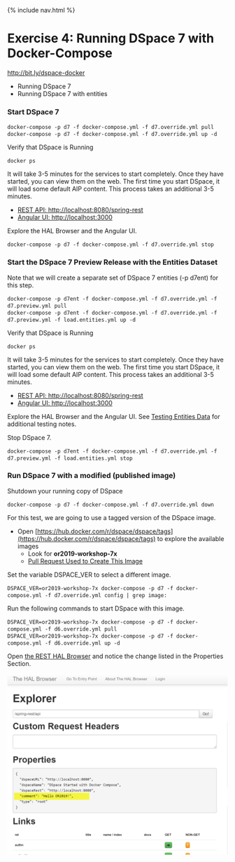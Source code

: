 {% include nav.html %}
# Exercise 4: Running DSpace 7 with Docker-Compose

http://bit.ly/dspace-docker

- Running DSpace 7
- Running DSpace 7 with entities

### Start DSpace 7

```shell
docker-compose -p d7 -f docker-compose.yml -f d7.override.yml pull
docker-compose -p d7 -f docker-compose.yml -f d7.override.yml up -d
```

Verify that DSpace is Running
```shell
docker ps
```

It will take 3-5 minutes for the services to start completely.  Once they have started, you can view them on the web.
The first time you start DSpace, it will load some default AIP content.  This process takes an additional 3-5 minutes.
- [REST API: http://localhost:8080/spring-rest](http://localhost:8080/spring-rest)
- [Angular UI: http://localhost:3000](http://localhost:3000)

Explore the HAL Browser and the Angular UI.

```shell
docker-compose -p d7 -f docker-compose.yml -f d7.override.yml stop
```

### Start the DSpace 7 Preview Release with the Entities Dataset

Note that we will create a separate set of DSpace 7 entities (-p d7ent) for this step.

```shell
docker-compose -p d7ent -f docker-compose.yml -f d7.override.yml -f d7.preview.yml pull
docker-compose -p d7ent -f docker-compose.yml -f d7.override.yml -f d7.preview.yml -f load.entities.yml up -d
```

Verify that DSpace is Running
```shell
docker ps
```

It will take 3-5 minutes for the services to start completely.  Once they have started, you can view them on the web.
The first time you start DSpace, it will load some default AIP content.  This process takes an additional 3-5 minutes.
- [REST API: http://localhost:8080/spring-rest](http://localhost:8080/spring-rest)
- [Angular UI: http://localhost:3000](http://localhost:3000)

Explore the HAL Browser and the Angular UI.  See [Testing Entities Data](../run.DSpace7Entities.html#testing-the-entities-functionality) for additional testing notes.

Stop DSpace 7.

```shell
docker-compose -p d7ent -f docker-compose.yml -f d7.override.yml -f d7.preview.yml -f load.entities.yml stop
```

### Run DSpace 7 with a modified (published image)

Shutdown your running copy of DSpace
```shell
docker-compose -p d7 -f docker-compose.yml -f d7.override.yml down
```

For this test, we are going to use a tagged version of the DSpace image.  
- Open [https://hub.docker.com/r/dspace/dspace/tags](https://hub.docker.com/r/dspace/dspace/tags) to explore the available images
  - Look for __or2019-workshop-7x__
  - [Pull Request Used to Create This Image](https://github.com/DSpace/DSpace/pull/2436/files)

Set the variable DSPACE_VER to select a different image.

```shell
DSPACE_VER=or2019-workshop-7x docker-compose -p d7 -f docker-compose.yml -f d7.override.yml config | grep image:
```

Run the following commands to start DSpace with this image.

```shell
DSPACE_VER=or2019-workshop-7x docker-compose -p d7 -f docker-compose.yml -f d6.override.yml pull
DSPACE_VER=or2019-workshop-7x docker-compose -p d7 -f docker-compose.yml -f d6.override.yml up -d
```

Open [the REST HAL Browser](http://localhost:8080/spring-rest) and notice the change listed in the Properties Section.

![HAL Browser Screenshot](rest-comment.png)
